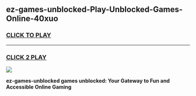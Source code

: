 
## ez-games-unblocked-Play-Unblocked-Games-Online-40xuo
<h3>
<a href="https://premium76.site?title=ez-games-unblocked&ref=24A">CLICK TO PLAY</a></h3>
<hr>

<h3>
<a href="https://premium76.site?title=ez-games-unblocked&ref=24A">CLICK 2 PLAY</a>
  
</h3>

<a href="https://premium76.site?title=ez-games-unblocked&ref=24A"><img src="https://clearcache.store/games.png"></a>


**ez-games-unblocked games unblocked: Your Gateway to Fun and Accessible Online Gaming**

